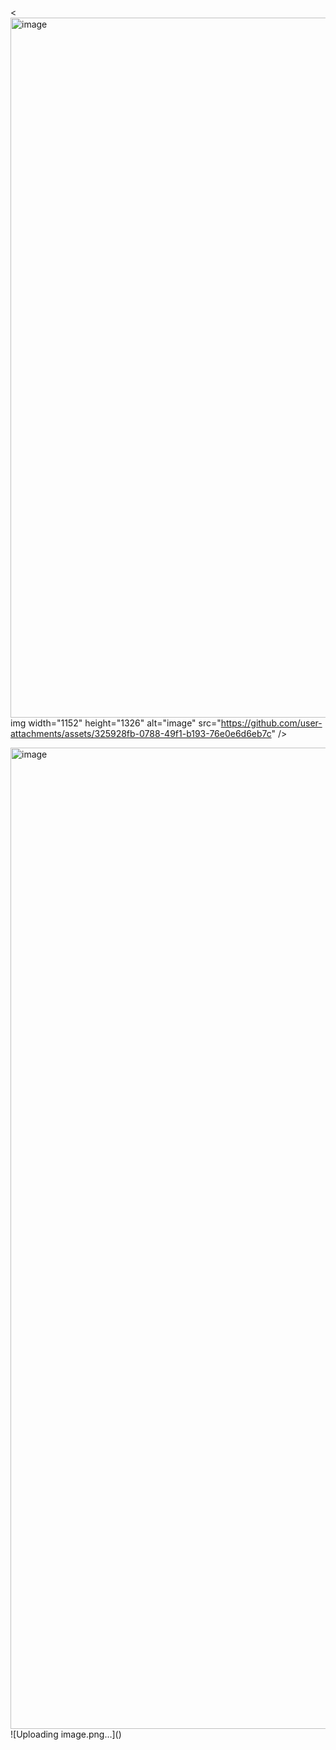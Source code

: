 <<img width="1862" height="1120" alt="image" src="https://github.com/user-attachments/assets/1d46289d-1fbf-4b8c-bf4b-ef1b3483743b" />
img width="1152" height="1326" alt="image" src="https://github.com/user-attachments/assets/325928fb-0788-49f1-b193-76e0e6d6eb7c" />

<img width="2466" height="1570" alt="image" src="https://github.com/user-attachments/assets/659a2381-0550-4cd9-b9f4-9529b49c9fd4" />
![Uploading image.png…]()
